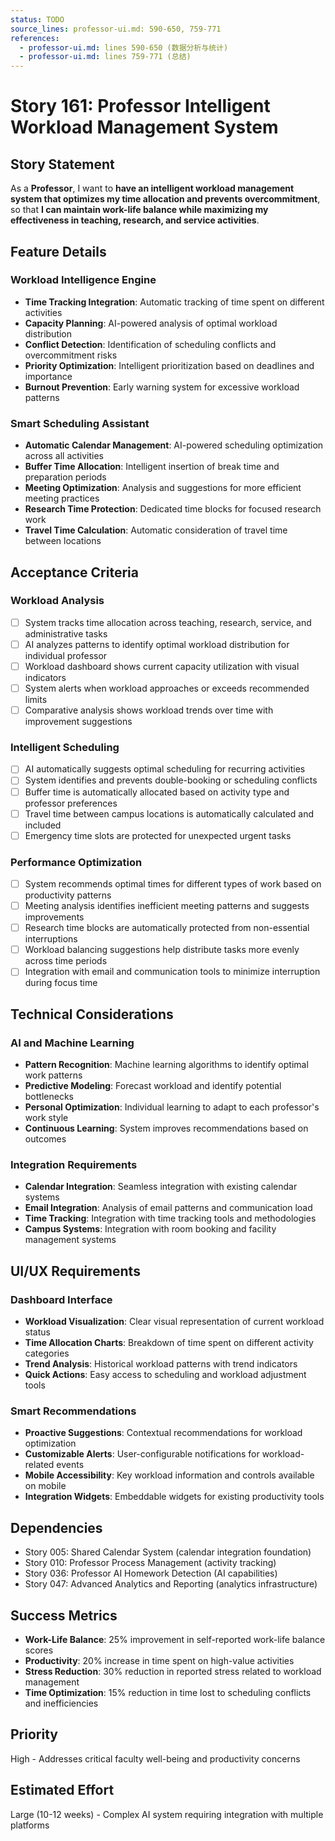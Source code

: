 ```yaml
---
status: TODO
source_lines: professor-ui.md: 590-650, 759-771
references:
  - professor-ui.md: lines 590-650 (数据分析与统计)
  - professor-ui.md: lines 759-771 (总结)
---
```


# Story 161: Professor Intelligent Workload Management System

## Story Statement
As a **Professor**, I want to **have an intelligent workload management system that optimizes my time allocation and prevents overcommitment**, so that **I can maintain work-life balance while maximizing my effectiveness in teaching, research, and service activities**.

## Feature Details

### Workload Intelligence Engine
- **Time Tracking Integration**: Automatic tracking of time spent on different activities
- **Capacity Planning**: AI-powered analysis of optimal workload distribution
- **Conflict Detection**: Identification of scheduling conflicts and overcommitment risks
- **Priority Optimization**: Intelligent prioritization based on deadlines and importance
- **Burnout Prevention**: Early warning system for excessive workload patterns

### Smart Scheduling Assistant
- **Automatic Calendar Management**: AI-powered scheduling optimization across all activities
- **Buffer Time Allocation**: Intelligent insertion of break time and preparation periods
- **Meeting Optimization**: Analysis and suggestions for more efficient meeting practices
- **Research Time Protection**: Dedicated time blocks for focused research work
- **Travel Time Calculation**: Automatic consideration of travel time between locations

## Acceptance Criteria

### Workload Analysis
- [ ] System tracks time allocation across teaching, research, service, and administrative tasks
- [ ] AI analyzes patterns to identify optimal workload distribution for individual professor
- [ ] Workload dashboard shows current capacity utilization with visual indicators
- [ ] System alerts when workload approaches or exceeds recommended limits
- [ ] Comparative analysis shows workload trends over time with improvement suggestions

### Intelligent Scheduling
- [ ] AI automatically suggests optimal scheduling for recurring activities
- [ ] System identifies and prevents double-booking or scheduling conflicts
- [ ] Buffer time is automatically allocated based on activity type and professor preferences
- [ ] Travel time between campus locations is automatically calculated and included
- [ ] Emergency time slots are protected for unexpected urgent tasks

### Performance Optimization
- [ ] System recommends optimal times for different types of work based on productivity patterns
- [ ] Meeting analysis identifies inefficient meeting patterns and suggests improvements
- [ ] Research time blocks are automatically protected from non-essential interruptions
- [ ] Workload balancing suggestions help distribute tasks more evenly across time periods
- [ ] Integration with email and communication tools to minimize interruption during focus time

## Technical Considerations

### AI and Machine Learning
- **Pattern Recognition**: Machine learning algorithms to identify optimal work patterns
- **Predictive Modeling**: Forecast workload and identify potential bottlenecks
- **Personal Optimization**: Individual learning to adapt to each professor's work style
- **Continuous Learning**: System improves recommendations based on outcomes

### Integration Requirements
- **Calendar Integration**: Seamless integration with existing calendar systems
- **Email Integration**: Analysis of email patterns and communication load
- **Time Tracking**: Integration with time tracking tools and methodologies
- **Campus Systems**: Integration with room booking and facility management systems

## UI/UX Requirements

### Dashboard Interface
- **Workload Visualization**: Clear visual representation of current workload status
- **Time Allocation Charts**: Breakdown of time spent on different activity categories
- **Trend Analysis**: Historical workload patterns with trend indicators
- **Quick Actions**: Easy access to scheduling and workload adjustment tools

### Smart Recommendations
- **Proactive Suggestions**: Contextual recommendations for workload optimization
- **Customizable Alerts**: User-configurable notifications for workload-related events
- **Mobile Accessibility**: Key workload information and controls available on mobile
- **Integration Widgets**: Embeddable widgets for existing productivity tools

## Dependencies
- Story 005: Shared Calendar System (calendar integration foundation)
- Story 010: Professor Process Management (activity tracking)
- Story 036: Professor AI Homework Detection (AI capabilities)
- Story 047: Advanced Analytics and Reporting (analytics infrastructure)

## Success Metrics
- **Work-Life Balance**: 25% improvement in self-reported work-life balance scores
- **Productivity**: 20% increase in time spent on high-value activities
- **Stress Reduction**: 30% reduction in reported stress related to workload management
- **Time Optimization**: 15% reduction in time lost to scheduling conflicts and inefficiencies

## Priority
High - Addresses critical faculty well-being and productivity concerns

## Estimated Effort
Large (10-12 weeks) - Complex AI system requiring integration with multiple platforms